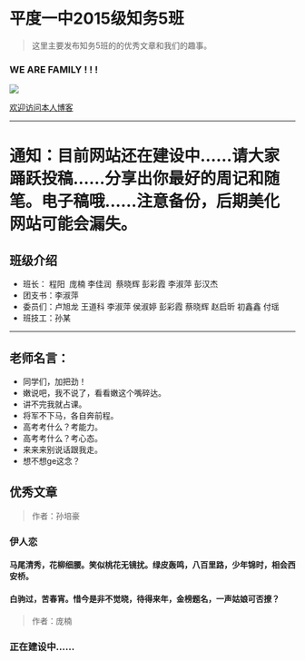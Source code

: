 # 平度一中2015级知务5班

> 这里主要发布知务5班的的优秀文章和我们的趣事。
  
  
 ### WE ARE FAMILY ! ! !
  
  ![](http://a2.qpic.cn/psb?/V135rKjF4erLjE/Vui4n8yYhxh7k3xOHo3k*QZB4mPoM7AFlaCSIoLPBIg!/b/dG0BAAAAAAAA&ek=1&kp=1&pt=0&bo=LAQgAwAAAAARFys!&vuin=619443458&tm=1500170400&sce=60-2-2&rf=viewer_4)
 
 [欢迎访问本人博客](http://www.cnblogs.com/srpihot)

***
# 通知：目前网站还在建设中……请大家踊跃投稿……分享出你最好的周记和随笔。电子稿哦……注意备份，后期美化网站可能会漏失。

## 班级介绍

 * 班长： 程阳  庞楠 李佳润  蔡晓辉 彭彩霞 李淑萍 彭汉杰
 * 团支书：李淑萍
 * 委员们：卢旭龙 王道科 李淑萍 侯淑婷 彭彩霞 蔡晓辉 赵启昕 初鑫鑫 付瑶 
 * 班技工：孙某
 
***

## 老师名言：
 * 同学们，加把劲！
 * 嫩说吧，我不说了，看看嫩这个嘴碎达。
 * 讲不完我就占课。
 * 将军不下马，各自奔前程。
 * 高考考什么？考能力。
 * 高考考什么？考心态。
 * 来来来别说话跟我走。
 * 想不想ge这念？

## 优秀文章

> 作者：孙培豪


###       伊人恋
####   马尾清秀，花柳细腰。笑似桃花无镜扰。绿皮轰鸣，八百里路，少年锦时，相会西安桥。
####  白驹过，苦春宵。惜今是非不觉晓，待得来年，金榜题名，一声姑娘可否撩？

>作者：庞楠

### 正在建设中……
